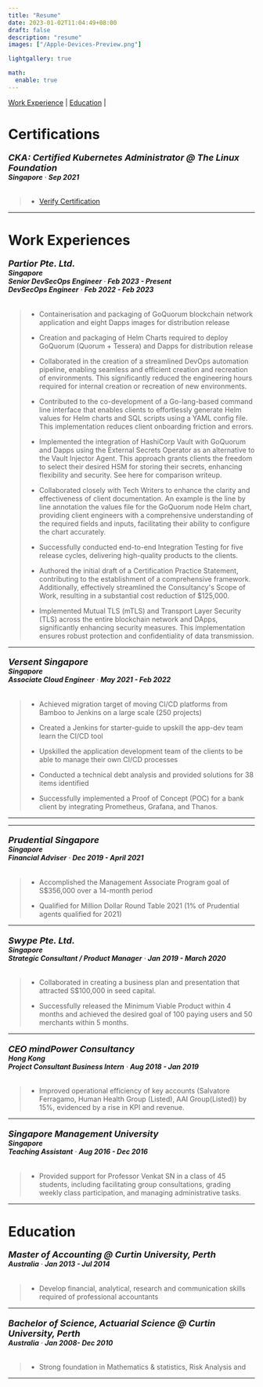 ```yaml
---
title: "Resume"
date: 2023-01-02T11:04:49+08:00
draft: false
description: "resume"
images: ["/Apple-Devices-Preview.png"]

lightgallery: true

math:
  enable: true
---
```


[Work Experience](#work-experience) | [Education](#education) |

<!-- [Awards](#awards) -->

# Certifications

###### <font size="4.5"> **CKA: Certified Kubernetes Administrator @ The Linux Foundation** </font> <div style="text-align: left"> **Singapore** · **Sep 2021** </div>

> - [Verify Certification](https://www.credly.com/badges/0d7f4c1e-8c59-4aec-8a43-e4400e0d2079?source=linked_in_profile)

---

# Work Experiences

###### <font size="4.5"> **Partior Pte. Ltd.** </font> <div style="text-align: left">**Singapore** <br> **Senior DevSecOps Engineer** · **Feb 2023 - Present** <br> **DevSecOps Engineer** · **Feb 2022 - Feb 2023** </div>

> - Containerisation and packaging of GoQuorum blockchain network application and eight Dapps images for distribution release
>
> - Creation and packaging of Helm Charts required to deploy GoQuorum (Quorum + Tessera) and Dapps for distribution release
>
> - Collaborated in the creation of a streamlined DevOps automation pipeline, enabling seamless and efficient creation and recreation of environments. This significantly reduced the engineering hours required for internal creation or recreation of new environments.
>
> - Contributed to the co-development of a Go-lang-based command line interface that enables clients to effortlessly generate Helm values for Helm charts and SQL scripts using a YAML config file. This implementation reduces client onboarding friction and errors.
>
> - Implemented the integration of HashiCorp Vault with GoQuorum and Dapps using the External Secrets Operator as an alternative to the Vault Injector Agent. This approach grants clients the freedom to select their desired HSM for storing their secrets, enhancing flexibility and security. See here for comparison writeup.
>
> - Collaborated closely with Tech Writers to enhance the clarity and effectiveness of client documentation. An example is the line by line annotation the values file for the GoQuorum node Helm chart, providing client engineers with a comprehensive understanding of the required fields and inputs, facilitating their ability to configure the chart accurately.
>
> - Successfully conducted end-to-end Integration Testing for five release cycles, delivering high-quality products to the clients.
>
> - Authored the initial draft of a Certification Practice Statement, contributing to the establishment of a comprehensive framework. Additionally, effectively streamlined the Consultancy's Scope of Work, resulting in a substantial cost reduction of $125,000.
>
> - Implemented Mutual TLS (mTLS) and Transport Layer Security (TLS) across the entire blockchain network and DApps, significantly enhancing security measures. This implementation ensures robust protection and confidentiality of data transmission.

---

###### <font size="4.5"> **Versent Singapore** </font> <div style="text-align: left">**Singapore** <br> **Associate Cloud Engineer** · **May 2021 - Feb 2022** </div>

> - Achieved migration target of moving CI/CD platforms from Bamboo to Jenkins on a large scale (250 projects)
>
> - Created a Jenkins for starter-guide to upskill the app-dev team learn the CI/CD tool
>
> - Upskilled the application development team of the clients to be able to manage their own CI/CD processes
>
> - Conducted a technical debt analysis and provided solutions for 38 items identified
> - Successfully implemented a Proof of Concept (POC) for a bank client by integrating Prometheus, Grafana, and Thanos.

---

---

###### <font size="4.5"> **Prudential Singapore** </font> <div style="text-align: left">**Singapore** <br> **Financial Adviser** · **Dec 2019 - April 2021** </div>

> - Accomplished the Management Associate Program goal of S$356,000 over a 14-month period
>
> - Qualified for Million Dollar Round Table 2021 (1% of Prudential agents qualified for 2021)

---

###### <font size="4.5"> **Swype Pte. Ltd.** </font> <div style="text-align: left">**Singapore** <br> **Strategic Consultant / Product Manager** · **Jan 2019 - March 2020** </div>

> - Collaborated in creating a business plan and presentation that attracted S$100,000 in seed capital.
>
> - Successfully released the Minimum Viable Product within 4 months and achieved the desired goal of 100 paying users and 50 merchants within 5 months.

---

###### <font size="4.5"> **CEO mindPower Consultancy** </font> <div style="text-align: left">**Hong Kong** <br> **Project Consultant Business Intern** · **Aug 2018 - Jan 2019** </div>

> - Improved operational efficiency of key accounts (Salvatore Ferragamo, Human Health Group (Listed), AAI Group(Listed)) by 15%, evidenced by a rise in KPI and revenue.

---

###### <font size="4.5"> **Singapore Management University** </font> <div style="text-align: left">**Singapore** <br> **Teaching Assistant** · **Aug 2016 - Dec 2016** </div>

> - Provided support for Professor Venkat SN in a class of 45 students, including facilitating group consultations, grading weekly class participation, and managing administrative tasks.

---

# Education

###### <font size="4.5"> **Master of Accounting @ Curtin University, Perth**</font> <div style="text-align: left"> **Australia** · **Jan 2013 - Jul 2014** </div>

> - Develop financial, analytical, research and communication skills required of professional accountants

---

###### <font size="4.5"> **Bachelor of Science, Actuarial Science @ Curtin University, Perth**</font> <div style="text-align: left"> **Australia** · **Jan 2008- Dec 2010** </div>

> - Strong foundation in Mathematics & statistics, Risk Analysis and

---

<!-- # Awards

###### <font size="4.5"> **Ho See Beng Scholarship @ Singapore Management University**</font> <div style="text-align: left"> **Singapore** · **Jan 2017 - Dec 2017** </div>

> - Receipient, Bond Free Scholarship (SMU-ADMINISTERED)

---

###### <font size="4.5"> **National Service @ Criminal Investigation Department**</font> <div style="text-align: left"> **Singapore** · **May 2013 - March 2015** </div>

> - Received Grade A (Top 10% of Cohort): Presented with a written and signed testimonial by the Deputy Director of Criminal Investigation Department in Singapore
>
> - CID Director Awards: Awarded by the Director of the Criminal Investigation Department to select officers for consistently excellent performance over the course of the year.
>
> - Comissioner of Police Commendation: Awarded by the Commissioner of Police in recognition of exemplary work and dedicated service. -->
